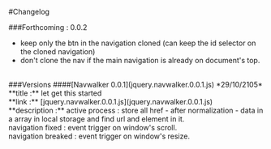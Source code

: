 #Changelog


###Forthcoming : 0.0.2
- keep only the btn in the navigation cloned (can keep the id selector on the cloned navigation)
- don't clone the nav if the main navigation is already on document's top.

<br/>
###Versions
####[Navwalker 0.0.1](jquery.navwalker.0.0.1.js)
*29/10/2105*<br/>
**title :** let get this started<br/>
**link :** [jquery.navwalker.0.0.1.js](jquery.navwalker.0.0.1.js)<br/>
**description :** active process : store all href - after normalization - data in a array in local storage and find url and element in it.<br/>
navigation fixed : event trigger on window's scroll.<br/>
navigation breaked : event trigger on window's resize.
